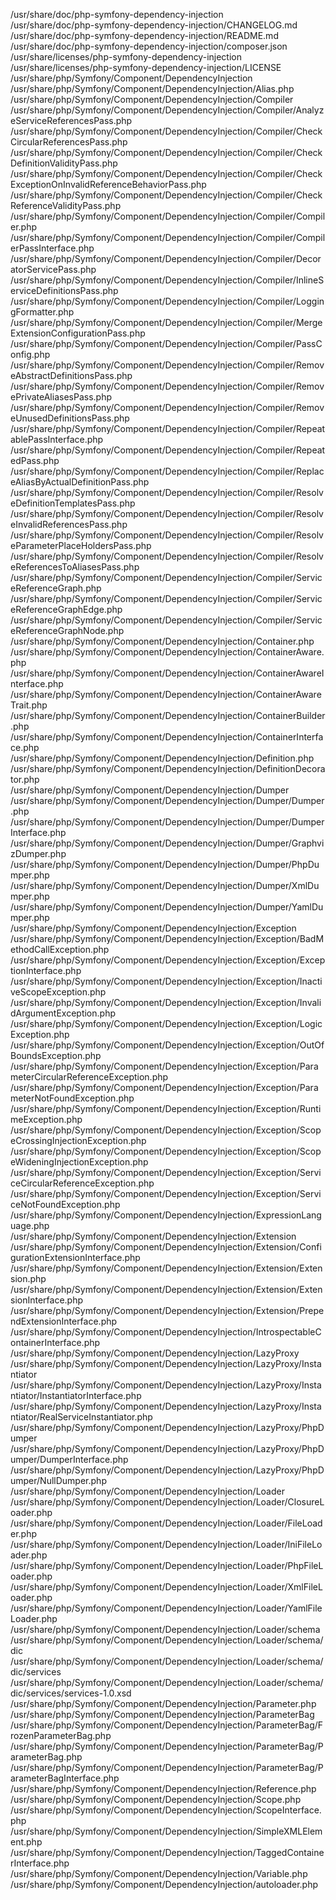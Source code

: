 /usr/share/doc/php-symfony-dependency-injection  
/usr/share/doc/php-symfony-dependency-injection/CHANGELOG.md  
/usr/share/doc/php-symfony-dependency-injection/README.md  
/usr/share/doc/php-symfony-dependency-injection/composer.json  
/usr/share/licenses/php-symfony-dependency-injection  
/usr/share/licenses/php-symfony-dependency-injection/LICENSE  
/usr/share/php/Symfony/Component/DependencyInjection  
/usr/share/php/Symfony/Component/DependencyInjection/Alias.php  
/usr/share/php/Symfony/Component/DependencyInjection/Compiler  
/usr/share/php/Symfony/Component/DependencyInjection/Compiler/AnalyzeServiceReferencesPass.php  
/usr/share/php/Symfony/Component/DependencyInjection/Compiler/CheckCircularReferencesPass.php  
/usr/share/php/Symfony/Component/DependencyInjection/Compiler/CheckDefinitionValidityPass.php  
/usr/share/php/Symfony/Component/DependencyInjection/Compiler/CheckExceptionOnInvalidReferenceBehaviorPass.php  
/usr/share/php/Symfony/Component/DependencyInjection/Compiler/CheckReferenceValidityPass.php  
/usr/share/php/Symfony/Component/DependencyInjection/Compiler/Compiler.php  
/usr/share/php/Symfony/Component/DependencyInjection/Compiler/CompilerPassInterface.php  
/usr/share/php/Symfony/Component/DependencyInjection/Compiler/DecoratorServicePass.php  
/usr/share/php/Symfony/Component/DependencyInjection/Compiler/InlineServiceDefinitionsPass.php  
/usr/share/php/Symfony/Component/DependencyInjection/Compiler/LoggingFormatter.php  
/usr/share/php/Symfony/Component/DependencyInjection/Compiler/MergeExtensionConfigurationPass.php  
/usr/share/php/Symfony/Component/DependencyInjection/Compiler/PassConfig.php  
/usr/share/php/Symfony/Component/DependencyInjection/Compiler/RemoveAbstractDefinitionsPass.php  
/usr/share/php/Symfony/Component/DependencyInjection/Compiler/RemovePrivateAliasesPass.php  
/usr/share/php/Symfony/Component/DependencyInjection/Compiler/RemoveUnusedDefinitionsPass.php  
/usr/share/php/Symfony/Component/DependencyInjection/Compiler/RepeatablePassInterface.php  
/usr/share/php/Symfony/Component/DependencyInjection/Compiler/RepeatedPass.php  
/usr/share/php/Symfony/Component/DependencyInjection/Compiler/ReplaceAliasByActualDefinitionPass.php  
/usr/share/php/Symfony/Component/DependencyInjection/Compiler/ResolveDefinitionTemplatesPass.php  
/usr/share/php/Symfony/Component/DependencyInjection/Compiler/ResolveInvalidReferencesPass.php  
/usr/share/php/Symfony/Component/DependencyInjection/Compiler/ResolveParameterPlaceHoldersPass.php  
/usr/share/php/Symfony/Component/DependencyInjection/Compiler/ResolveReferencesToAliasesPass.php  
/usr/share/php/Symfony/Component/DependencyInjection/Compiler/ServiceReferenceGraph.php  
/usr/share/php/Symfony/Component/DependencyInjection/Compiler/ServiceReferenceGraphEdge.php  
/usr/share/php/Symfony/Component/DependencyInjection/Compiler/ServiceReferenceGraphNode.php  
/usr/share/php/Symfony/Component/DependencyInjection/Container.php  
/usr/share/php/Symfony/Component/DependencyInjection/ContainerAware.php  
/usr/share/php/Symfony/Component/DependencyInjection/ContainerAwareInterface.php  
/usr/share/php/Symfony/Component/DependencyInjection/ContainerAwareTrait.php  
/usr/share/php/Symfony/Component/DependencyInjection/ContainerBuilder.php  
/usr/share/php/Symfony/Component/DependencyInjection/ContainerInterface.php  
/usr/share/php/Symfony/Component/DependencyInjection/Definition.php  
/usr/share/php/Symfony/Component/DependencyInjection/DefinitionDecorator.php  
/usr/share/php/Symfony/Component/DependencyInjection/Dumper  
/usr/share/php/Symfony/Component/DependencyInjection/Dumper/Dumper.php  
/usr/share/php/Symfony/Component/DependencyInjection/Dumper/DumperInterface.php  
/usr/share/php/Symfony/Component/DependencyInjection/Dumper/GraphvizDumper.php  
/usr/share/php/Symfony/Component/DependencyInjection/Dumper/PhpDumper.php  
/usr/share/php/Symfony/Component/DependencyInjection/Dumper/XmlDumper.php  
/usr/share/php/Symfony/Component/DependencyInjection/Dumper/YamlDumper.php  
/usr/share/php/Symfony/Component/DependencyInjection/Exception  
/usr/share/php/Symfony/Component/DependencyInjection/Exception/BadMethodCallException.php  
/usr/share/php/Symfony/Component/DependencyInjection/Exception/ExceptionInterface.php  
/usr/share/php/Symfony/Component/DependencyInjection/Exception/InactiveScopeException.php  
/usr/share/php/Symfony/Component/DependencyInjection/Exception/InvalidArgumentException.php  
/usr/share/php/Symfony/Component/DependencyInjection/Exception/LogicException.php  
/usr/share/php/Symfony/Component/DependencyInjection/Exception/OutOfBoundsException.php  
/usr/share/php/Symfony/Component/DependencyInjection/Exception/ParameterCircularReferenceException.php  
/usr/share/php/Symfony/Component/DependencyInjection/Exception/ParameterNotFoundException.php  
/usr/share/php/Symfony/Component/DependencyInjection/Exception/RuntimeException.php  
/usr/share/php/Symfony/Component/DependencyInjection/Exception/ScopeCrossingInjectionException.php  
/usr/share/php/Symfony/Component/DependencyInjection/Exception/ScopeWideningInjectionException.php  
/usr/share/php/Symfony/Component/DependencyInjection/Exception/ServiceCircularReferenceException.php  
/usr/share/php/Symfony/Component/DependencyInjection/Exception/ServiceNotFoundException.php  
/usr/share/php/Symfony/Component/DependencyInjection/ExpressionLanguage.php  
/usr/share/php/Symfony/Component/DependencyInjection/Extension  
/usr/share/php/Symfony/Component/DependencyInjection/Extension/ConfigurationExtensionInterface.php  
/usr/share/php/Symfony/Component/DependencyInjection/Extension/Extension.php  
/usr/share/php/Symfony/Component/DependencyInjection/Extension/ExtensionInterface.php  
/usr/share/php/Symfony/Component/DependencyInjection/Extension/PrependExtensionInterface.php  
/usr/share/php/Symfony/Component/DependencyInjection/IntrospectableContainerInterface.php  
/usr/share/php/Symfony/Component/DependencyInjection/LazyProxy  
/usr/share/php/Symfony/Component/DependencyInjection/LazyProxy/Instantiator  
/usr/share/php/Symfony/Component/DependencyInjection/LazyProxy/Instantiator/InstantiatorInterface.php  
/usr/share/php/Symfony/Component/DependencyInjection/LazyProxy/Instantiator/RealServiceInstantiator.php  
/usr/share/php/Symfony/Component/DependencyInjection/LazyProxy/PhpDumper  
/usr/share/php/Symfony/Component/DependencyInjection/LazyProxy/PhpDumper/DumperInterface.php  
/usr/share/php/Symfony/Component/DependencyInjection/LazyProxy/PhpDumper/NullDumper.php  
/usr/share/php/Symfony/Component/DependencyInjection/Loader  
/usr/share/php/Symfony/Component/DependencyInjection/Loader/ClosureLoader.php  
/usr/share/php/Symfony/Component/DependencyInjection/Loader/FileLoader.php  
/usr/share/php/Symfony/Component/DependencyInjection/Loader/IniFileLoader.php  
/usr/share/php/Symfony/Component/DependencyInjection/Loader/PhpFileLoader.php  
/usr/share/php/Symfony/Component/DependencyInjection/Loader/XmlFileLoader.php  
/usr/share/php/Symfony/Component/DependencyInjection/Loader/YamlFileLoader.php  
/usr/share/php/Symfony/Component/DependencyInjection/Loader/schema  
/usr/share/php/Symfony/Component/DependencyInjection/Loader/schema/dic  
/usr/share/php/Symfony/Component/DependencyInjection/Loader/schema/dic/services  
/usr/share/php/Symfony/Component/DependencyInjection/Loader/schema/dic/services/services-1.0.xsd  
/usr/share/php/Symfony/Component/DependencyInjection/Parameter.php  
/usr/share/php/Symfony/Component/DependencyInjection/ParameterBag  
/usr/share/php/Symfony/Component/DependencyInjection/ParameterBag/FrozenParameterBag.php  
/usr/share/php/Symfony/Component/DependencyInjection/ParameterBag/ParameterBag.php  
/usr/share/php/Symfony/Component/DependencyInjection/ParameterBag/ParameterBagInterface.php  
/usr/share/php/Symfony/Component/DependencyInjection/Reference.php  
/usr/share/php/Symfony/Component/DependencyInjection/Scope.php  
/usr/share/php/Symfony/Component/DependencyInjection/ScopeInterface.php  
/usr/share/php/Symfony/Component/DependencyInjection/SimpleXMLElement.php  
/usr/share/php/Symfony/Component/DependencyInjection/TaggedContainerInterface.php  
/usr/share/php/Symfony/Component/DependencyInjection/Variable.php  
/usr/share/php/Symfony/Component/DependencyInjection/autoloader.php  
